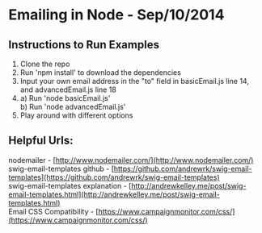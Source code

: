 Emailing in Node - Sep/10/2014
============================

Instructions to Run Examples
----------------------------
1. Clone the repo  
2. Run 'npm install' to download the dependencies  
3. Input your own email address in the "to" field in basicEmail.js line 14, and advancedEmail.js line 18  
4. a) Run 'node basicEmail.js'  
   b) Run 'node advancedEmail.js'  
5. Play around with different options   


Helpful Urls:
------------
nodemailer - [http://www.nodemailer.com/](http://www.nodemailer.com/)  
swig-email-templates github - [https://github.com/andrewrk/swig-email-templates](https://github.com/andrewrk/swig-email-templates)  
swig-email-templates explanation - [http://andrewkelley.me/post/swig-email-templates.html](http://andrewkelley.me/post/swig-email-templates.html)  
Email CSS Compatibility - [https://www.campaignmonitor.com/css/](https://www.campaignmonitor.com/css/)  
